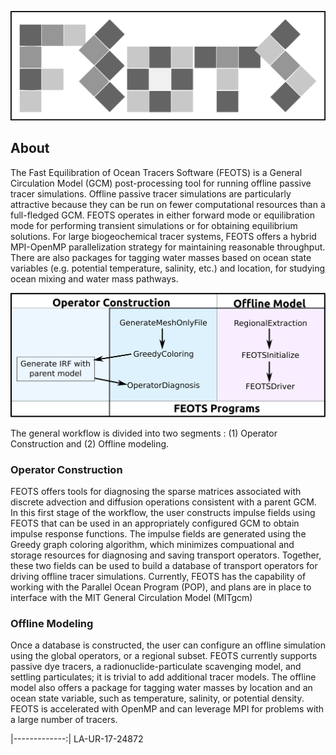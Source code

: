 
![logo](doc/FEOTS_Logo.png)
## About
 The Fast Equilibration of Ocean Tracers Software (FEOTS) is a General Circulation Model (GCM) post-processing tool for running offline passive tracer simulations. Offline passive tracer simulations are particularly attractive because they can be run on fewer computational resources than a full-fledged GCM. FEOTS operates in either forward mode or equilibration mode for performing transient simulations or for obtaining equilibrium solutions.  For large biogeochemical tracer systems, FEOTS offers a hybrid MPI-OpenMP parallelization strategy for maintaining reasonable throughput. There are also packages for tagging water masses based on ocean state variables (e.g. potential temperature, salinity, etc.) and location, for studying ocean mixing and water mass pathways.
 
   ![useful image](doc/workflow.png)
   
The general workflow is divided into two segments : (1) Operator Construction and (2) Offline modeling.

### Operator Construction
FEOTS offers tools for diagnosing the sparse matrices associated with discrete advection and diffusion operations consistent with a parent GCM. In this first stage of the workflow, the user constructs impulse fields using FEOTS that can be used in an appropriately configured GCM to obtain impulse response functions. The impulse fields are generated using the Greedy graph coloring algorithm, which minimizes compuational and storage resources for diagnosing and saving transport operators. Together, these two fields can be used to build a database of transport operators for driving offline tracer simulations. Currently, FEOTS has the capability of working with the Parallel Ocean Program (POP), and plans are in place to interface with the MIT General Circulation Model (MITgcm)


### Offline Modeling
Once a database is constructed, the user can configure an offline simulation using the global operators, or a regional subset. FEOTS currently supports passive dye tracers, a radionuclide-particulate scavenging model, and settling particulates; it is trivial to add additional tracer models. The offline model also offers a package for tagging water masses by location and an ocean state variable, such as temperature, salinity, or potential density. FEOTS is accelerated with OpenMP and can leverage MPI for problems with a large number of tracers.


|-------------:|
LA-UR-17-24872
 

 


